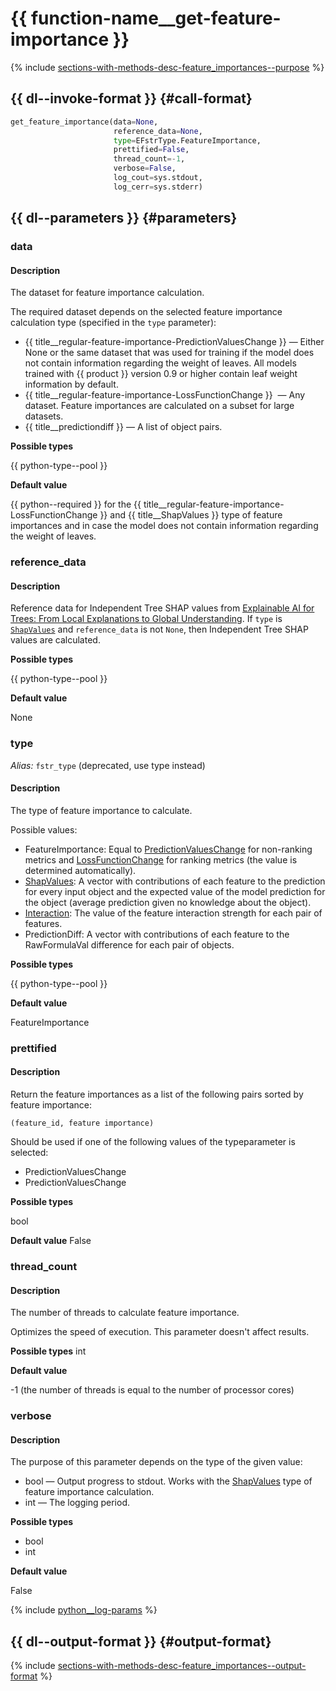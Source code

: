 # {{ function-name__get-feature-importance }}

{% include [sections-with-methods-desc-feature_importances--purpose](../_includes/work_src/reusage/feature_importances--purpose.md) %}


## {{ dl--invoke-format }} {#call-format}

```python
get_feature_importance(data=None,
                       reference_data=None,
                       type=EFstrType.FeatureImportance,
                       prettified=False,
                       thread_count=-1,
                       verbose=False,
                       log_cout=sys.stdout,
                       log_cerr=sys.stderr)
```

## {{ dl--parameters }} {#parameters}

### data

#### Description

The dataset for feature importance calculation.

The required dataset depends on the selected feature importance calculation type (specified in the `type` parameter):

- {{ title__regular-feature-importance-PredictionValuesChange }} — Either None or the same dataset that was used for training if the model does not contain information regarding the weight of leaves. All models trained with {{ product }} version 0.9 or higher contain leaf weight information by default.
- {{ title__regular-feature-importance-LossFunctionChange }}  — Any dataset. Feature importances are calculated on a subset for large datasets.
- {{ title__predictiondiff }} — A list of object pairs.

**Possible types**

{{ python-type--pool }}

**Default value**

{{ python--required }} for the {{ title__regular-feature-importance-LossFunctionChange }} and {{ title__ShapValues }} type of feature importances and in case the model does not contain information regarding the weight of leaves.

### reference_data

#### Description

Reference data for Independent Tree SHAP values from [Explainable AI for Trees: From Local Explanations to Global Understanding](https://arxiv.org/abs/1905.04610v1). If `type` is [`ShapValues`](shap-values.md) and `reference_data` is not `None`, then Independent Tree SHAP values are calculated.

**Possible types**

{{ python-type--pool }}

**Default value**

 None


### type
_Alias:_ `fstr_type` (deprecated, use type instead)

#### Description

The type of feature importance to calculate.

Possible values:
- FeatureImportance: Equal to [PredictionValuesChange](fstr.md#fstr__regular-feature-importance) for non-ranking metrics and [LossFunctionChange](fstr.md#fstr__regular-feature-importances__lossfunctionchange) for ranking metrics (the value is determined automatically).
- [ShapValues](shap-values.md): A vector  with contributions of each feature to the prediction for every input object and the expected value of the model prediction for the object (average prediction given no knowledge about the object).
- [Interaction](feature-interaction.md#feature-interaction__feature-interaction-strength): The value of the feature interaction strength for each pair of features.
- PredictionDiff: A vector with contributions of each feature to the RawFormulaVal difference for each pair of objects.

**Possible types**

{{ python-type--pool }}

**Default value**

FeatureImportance


### prettified

#### Description

Return the feature importances as a list of the following pairs sorted by feature importance:
```
(feature_id, feature importance)
```

Should be used if one of the following values of the typeparameter is selected:
- PredictionValuesChange
- PredictionValuesChange


**Possible types**

bool

**Default value**
False


### thread_count

#### Description

The number of threads to calculate feature importance.

Optimizes the speed of execution. This parameter doesn't affect results.

**Possible types** int

**Default value**

-1 (the number of threads is equal to the number of processor cores)


### verbose

#### Description

The purpose of this parameter depends on the type of the given value:

- bool — Output progress to stdout.
Works with the [ShapValues](shap-values.md) type of feature importance calculation.
- int — The logging period.

**Possible types**

- bool
- int

**Default value**

False

{% include [python__log-params](../_includes/work_src/reusage-python/python__log-params.md) %}

## {{ dl--output-format }} {#output-format}

{% include [sections-with-methods-desc-feature_importances--output-format](../_includes/work_src/reusage/feature_importances--output-format.md) %}


